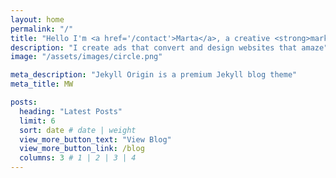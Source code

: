 ```yaml
---
layout: home
permalink: "/"
title: "Hello I'm <a href='/contact'>Marta</a>, a creative <strong>marketer</strong> and <em>designer</em>."
description: "I create ads that convert and design websites that amaze"
image: "/assets/images/circle.png"

meta_description: "Jekyll Origin is a premium Jekyll blog theme"
meta_title: MW

posts:
  heading: "Latest Posts"
  limit: 6
  sort: date # date | weight
  view_more_button_text: "View Blog"
  view_more_button_link: /blog
  columns: 3 # 1 | 2 | 3 | 4
---
```

